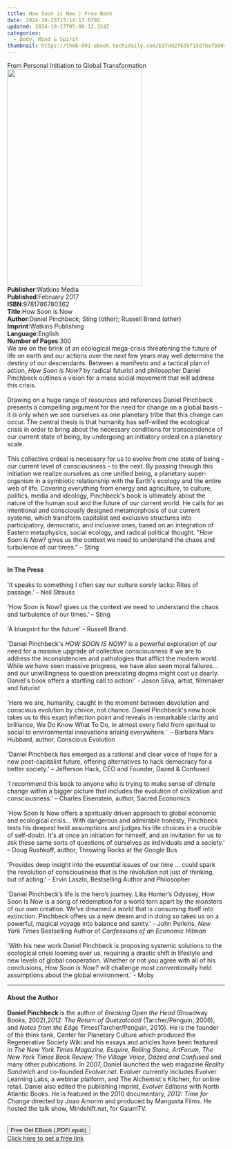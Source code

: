 ```yaml
---
title: How Soon is Now | Free Book
date: 2024-10-25T23:14:13.679Z
updated: 2024-10-27T05:00:12.324Z
categories:
  - Body, Mind & Spirit
thumbnail: https://thmb-001-ebook.techidaily.com/b37dd2f639f15d7befb904f02d02edf37cda539c730029a482aea00e4ebaa9b9.jpg
---
```

<main id="book-container">
  <div class="flex flex-col">
    <div class="book-brief flex-1 py-6 px-4 sm:p-6 md:py-10 md:px-8">
      <!-- brief-->
      <div class="book-brief-main">
        From Personal Initiation to Global Transformation
      </div>
    </div>
    <div
      class="book-meta-info flex-1 grid gap-4 col-start-1 col-end-3 row-start-1 sm:mb-6 sm:grid-cols-4 lg:gap-6 lg:col-start-2 lg:row-end-6 lg:row-span-6 lg:mb-0"
    >
      <div
        class="book-meta-info-left place-content-center mt-4 p-4 text-sm leading-6 col-start-2 col-span-2 dark:text-slate-400"
      >
        <img
          class="w-full h-500 object-cover rounded-lg sm:h-255 sm:col-span-2 lg:col-span-full"
          src="https://img-001-ebook.techidaily.com/085646b59a2415fb79838aa7ed69de93ffe5a5fe77bf9411aa75e418df026323.jpg"
          alt=""
          width="312"
          height="500"
        />
      </div>
      <div
        class="book-meta-info-right mt-2 col-start-1 row-start-2 col-span-3 self-center"
      >
        <!-- meta data  -->
        <div class="flex flex-col px-4 md:px-8">
          <div class="flex-1">
            <strong>Publisher</strong>:<span class="px-2">Watkins Media</span>
          </div>
          <div class="flex-1">
            <strong>Published</strong>:<span class="px-2">February 2017</span>
          </div>
          <div class="flex-1">
            <strong>ISBN</strong>:<span class="px-2">9781786780362</span>
          </div>
          <div class="flex-1">
            <strong>Title</strong>:<span class="px-2">How Soon is Now</span>
          </div>
          <div class="flex-1">
            <strong>Author</strong>:<span class="px-2"
              >Daniel Pinchbeck; Sting (other); Russell Brand (other)</span
            >
          </div>
          <div class="flex-1">
            <strong>Imprint</strong>:<span class="px-2"
              >Watkins Publishing</span
            >
          </div>
          <div class="flex-1">
            <strong>Language</strong>:<span class="px-2">English</span>
          </div>
          <div class="flex-1">
            <strong>Number of Pages</strong>:<span class="px-2">300</span>
          </div>
        </div>
      </div>
    </div>
    <div class="book-description flex-1 py-6 px-4 sm:p-6 md:py-10 md:px-8">
      <div class="book-description-main">
        <div accordion-content="" id="description">
          We are on the brink of an ecological mega-crisis threatening the
          future of life on earth and our actions over the next few years may
          well determine the destiny of our descendants. Between a manifesto and
          a tactical plan of action,&nbsp;<i>How Soon is Now?</i>&nbsp;by
          radical futurist and philosopher Daniel Pinchbeck outlines a vision
          for a mass social movement that will address this crisis.<br /><br />Drawing
          on a huge range of resources and references Daniel Pinchbeck presents
          a compelling argument for the need for change on a global basis – it
          is only when we see ourselves as one planetary tribe that this change
          can occur. The central thesis is that humanity has self-willed the
          ecological crisis in order to bring about the necessary conditions for
          transcendence of our current state of being, by undergoing an
          initiatory ordeal on a planetary scale. <br /><br />This collective
          ordeal is necessary for us to evolve from one state of being – our
          current level of consciousness – to the next. By passing through this
          initiation we realize ourselves as one unified being, a planetary
          super-organism in a symbiotic relationship with the Earth's ecology
          and the entire web of life. Covering everything from energy and
          agriculture, to culture, politics, media and ideology, Pinchbeck's
          book is ultimately about the nature of the human soul and the future
          of our current world. He calls for an intentional and consciously
          designed metamorphosis of our current systems, which transform
          capitalist and exclusive structures into participatory, democratic,
          and inclusive ones, based on an integration of Eastern metaphysics,
          social ecology, and radical political thought. "<i>How Soon is Now?</i
          >&nbsp;gives us the context we need to understand the chaos and
          turbulence of our times." – Sting
        </div>
        <div class="accordion-fader"></div>
      </div>
    </div>
    <div class="book-excerpts flex-1 py-6 px-4 sm:p-6 md:py-10 md:px-8">
      <!-- excerpts-->
      <div class="book-excerpts-main">
        <hr />
        <h4 class="placeholder placeholder-heading">
          <span>In The Press</span>
        </h4>
        <p>
          'It speaks to something I often say our culture sorely lacks: Rites of
          passage.' -&nbsp;Neil Strauss<br /><br />‘How Soon is Now?&nbsp;gives
          us the context we need to understand the chaos and turbulence of our
          times.’ – Sting<br /><br />'A blueprint for the future' -&nbsp;Russell
          Brand <b><br /></b><br />'Daniel Pinchbeck's
          <i>HOW SOON IS NOW?</i> is a powerful exploration of our need for a
          massive upgrade of collective consciousness if we are to address the
          inconsistencies and pathologies that afflict the modern world. While
          we have seen massive progress, we have also seen moral failures... and
          our unwillingness to question preexisting dogma might cost us
          dearly.&nbsp; Daniel's book offers a startling call to action!'
          -&nbsp;Jason Silva, artist, filmmaker and futurist<br /><br />
          ‘Here we are, humanity, caught in the moment between devolution and
          conscious evolution by choice, not chance. Daniel Pinchbeck's new book
          takes us to this exact inflection point and reveals&nbsp;in remarkable
          clarity and brilliance, We Do Know What To Do, in almost every field
          from spiritual to social to environmental innovations arising
          everywhere.’&nbsp; – Barbara Marx Hubbard, author, Conscious
          Evolution<br />
          &nbsp;<br />
          ‘Daniel Pinchbeck has emerged as a rational and clear voice of hope
          for a new post-capitalist future, offering alternatives to hack
          democracy for a better society.’ – Jefferson Hack, CEO and Founder,
          Dazed &amp; Confused<br />
          &nbsp;<br />
          ‘I recommend this book to anyone who is trying to make sense of
          climate change within a bigger picture that includes the evolution of
          civilization and consciousness.’ – Charles Eisenstein, author, Sacred
          Economics <br />
          &nbsp;<br />
          ‘How Soon Is Now offers a spiritually driven approach to global
          economic and ecological crisis… With dangerous and admirable honesty,
          Pinchbeck tests his deepest held assumptions and judges his life
          choices in a crucible of self-doubt. It's at once an initiation for
          himself, and an invitation for us to ask these same sorts of questions
          of ourselves as individuals and a society.’ – Doug Rushkoff, author,
          Throwing Rocks at the Google Bus<br /><br />'Provides deep insight
          into the essential issues of our time ... could spark the revolution
          of consciousness that is the revolution not just of thinking, but of
          acting.’&nbsp;- Ervin Laszlo, Bestselling Author and Philosopher<br /><br />'Daniel
          Pinchbeck’s life is the hero’s journey. Like Homer’s Odyssey, How Soon
          Is Now is a song of redemption for a world torn apart by the monsters
          of our own creation. We’ve dreamed a world that is consuming itself
          into extinction. Pinchbeck offers us a new dream and in doing so takes
          us on a powerful, magical voyage into balance and sanity.' - John
          Perkins, <i>New York Times</i> Bestselling Author of
          <i>Confessions of an Economic Hitman</i> &nbsp;&nbsp;<br /><br />'With
          his new work Daniel Pinchbeck is proposing systemic solutions to the
          ecological crisis looming over us, requiring a drastic shift in
          lifestyle and new levels of global cooperation. Whether or not you
          agree with all of his conclusions, <i>How Soon Is Now?</i> will
          challenge most conventionally held assumptions about the global
          environment.' - Moby
        </p>
      </div>
    </div>
    <div class="book-about-author flex-1 py-6 px-4 sm:p-6 md:py-10 md:px-8">
      <!-- about author-->
      <div class="book-main-author-main">
        <hr />
        <h4 class="placeholder placeholder-heading">
          <span>About the Author</span>
        </h4>
        <p>
          <b>Daniel Pinchbeck</b> is the author of&nbsp;<i
            >Breaking Open the Head&nbsp;</i
          >(Broadway Books, 2002),<i>2012: The Return of Quetzalcoatl</i
          >&nbsp;(Tarcher/Penguin, 2006), and&nbsp;<i
            >Notes from the Edge Times</i
          >(Tarcher/Penguin, 2010). He is the founder of the think tank, Center
          for Planetary Culture which produced the Regenerative Society Wiki and
          his essays and articles have been featured in&nbsp;<i
            >The New York Times Magazine, Esquire, Rolling Stone, ArtForum, The
            New York Times Book Review, The Village Voice, Dazed and Confused</i
          >&nbsp;and many other publications. In 2007, Daniel launched the web
          magazine&nbsp;<i>Reality Sandwich</i>&nbsp;and
          co-founded&nbsp;<i>Evolver.net</i>. Evolver currently includes Evolver
          Learning Labs, a webinar platform, and The Alchemist's Kitchen, for
          online retail. Daniel also edited the publishing imprint,&nbsp;<i
            >Evolver Editions</i
          >&nbsp;with North Atlantic Books. He is featured in the 2010
          documentary,<i>&nbsp;2012: Time for Change</i>&nbsp;directed by Joao
          Amorim and produced by Mangusta Films. He hosted the talk show,
          Mindshift.net, for GaiamTV.<br /><b><br /></b>
        </p>
      </div>
    </div>
    <div class="book-free-get flex-1 py-6 px-4 sm:p-6 md:py-10 md:px-8">
      <button
        id="btn-free-get"
        class="bg-blue-500 hover:bg-blue-700 text-white font-bold py-2 px-4 rounded"
      >
        Free Get EBook (.PDF/.epub)
      </button>
      <div id="countdown-display" class="px-2 text-lg mt-2"></div>
      <a
        id="free-link"
        class="hidden bg-blue-500 hover:bg-blue-700 text-white font-bold py-2 px-4 rounded"
        href="https://www.ebooks.com/en-us/book/2646276/how-soon-is-now/daniel-pinchbeck/"
        target="_blank"
        >Click here to get a free link</a
      >
    </div>
    <script>
      let countdownTime = 0;
      let countdownInterval = null;
      document
        .getElementById('btn-free-get')
        .addEventListener('click', startCountdown);
      function startCountdown() {
        countdownTime = new Date().getTime() + 60000 * 3;
        countdownInterval = setInterval(updateCountdown, 1000);
        document.getElementById('btn-free-get').disabled = true;
        document
          .getElementById('btn-free-get')
          .classList.add('bg-gray-500', 'cursor-not-allowed');
      }
      function updateCountdown() {
        let currentTime = new Date().getTime();
        let timeLeft = countdownTime - currentTime;
        let secondsLeft = Math.floor(timeLeft / 1000);
        document.getElementById('countdown-display').innerHTML =
          `Remaining time: ${secondsLeft} seconds.`;
        if (secondsLeft <= 0) {
          clearInterval(countdownInterval);
          document.getElementById('btn-free-get').classList.add('hidden');
          document.getElementById('free-link').classList.remove('hidden');
          document.getElementById('countdown-display').innerHTML = '';
        }
      }
    </script>
  </div>
</main>

<ins class="adsbygoogle"
      style="display:block"
      data-ad-client="ca-pub-7571918770474297"
      data-ad-slot="8358498916"
      data-ad-format="auto"
      data-full-width-responsive="true"></ins>
    